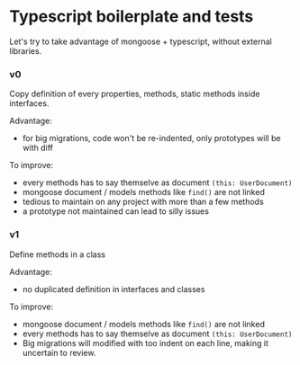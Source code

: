 # Typescript boilerplate and tests

Let's try to take advantage of mongoose + typescript, without external libraries.

### v0

Copy definition of every properties, methods, static methods inside interfaces.

Advantage:
- for big migrations, code won't be re-indented, only prototypes will be with diff

To improve:
- every methods has to say themselve as document `(this: UserDocument)`
- mongoose document / models methods like `find()` are not linked
- tedious to maintain on any project with more than a few methods
- a prototype not maintained can lead to silly issues

### v1
Define methods in a class

Advantage:
- no duplicated definition in interfaces and classes

To improve:
- mongoose document / models methods like `find()` are not linked
- every methods has to say themselve as document `(this: UserDocument)`
- Big migrations will modified with too indent on each line, making it uncertain to review.

